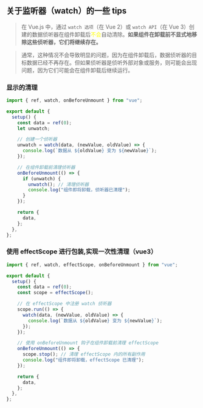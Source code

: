 ## 关于监听器（watch）的一些 tips

> 在 Vue.js 中，通过 `watch 选项`（在 Vue 2）或 `watch API`（在 Vue 3）创建的数据侦听器在组件卸载后<font color=yellow>不会</font>自动清除。**如果组件在卸载前不显式地移除这些侦听器，它们将继续存在。**

> 通常，这种情况不会导致明显的问题，因为在组件卸载后，数据侦听器的目标数据已经不再存在。但如果侦听器是侦听外部对象或服务，则可能会出现问题，因为它们可能会在组件卸载后继续运行。

### 显示的清理

```js
import { ref, watch, onBeforeUnmount } from "vue";

export default {
  setup() {
    const data = ref(0);
    let unwatch;

    // 创建一个侦听器
    unwatch = watch(data, (newValue, oldValue) => {
      console.log(`数据从 ${oldValue} 变为 ${newValue}`);
    });

    // 在组件卸载前清理侦听器
    onBeforeUnmount(() => {
      if (unwatch) {
        unwatch(); // 清理侦听器
        console.log("组件即将卸载，侦听器已清理");
      }
    });

    return {
      data,
    };
  },
};
```

### 使用 effectScope 进行包装,实现一次性清理（vue3）

```js
import { ref, watch, effectScope, onBeforeUnmount } from "vue";

export default {
  setup() {
    const data = ref(0);
    const scope = effectScope();

    // 在 effectScope 中注册 watch 侦听器
    scope.run(() => {
      watch(data, (newValue, oldValue) => {
        console.log(`数据从 ${oldValue} 变为 ${newValue}`);
      });
    });

    // 使用 onBeforeUnmount 钩子在组件卸载前清理 effectScope
    onBeforeUnmount(() => {
      scope.stop(); // 清理 effectScope 内的所有副作用
      console.log("组件即将卸载，effectScope 已清理");
    });

    return {
      data,
    };
  },
};
```
